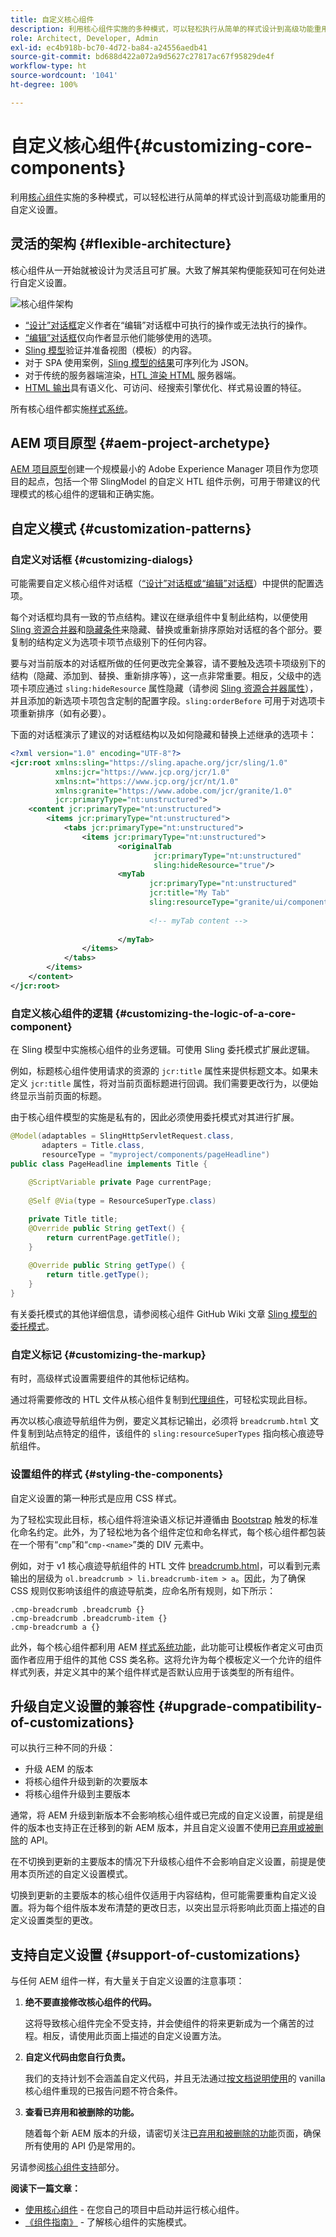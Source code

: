```yaml
---
title: 自定义核心组件
description: 利用核心组件实施的多种模式，可以轻松执行从简单的样式设计到高级功能重用在内的自定义设置。
role: Architect, Developer, Admin
exl-id: ec4b918b-bc70-4d72-ba84-a24556aedb41
source-git-commit: bd688d422a072a9d5627c27817ac67f95829de4f
workflow-type: ht
source-wordcount: '1041'
ht-degree: 100%

---
```


# 自定义核心组件{#customizing-core-components}

利用[核心组件](overview.md)实施的多种模式，可以轻松进行从简单的样式设计到高级功能重用的自定义设置。

## 灵活的架构 {#flexible-architecture}

核心组件从一开始就被设计为灵活且可扩展。大致了解其架构便能获知可在何处进行自定义设置。

![核心组件架构](/help/assets/screen_shot_2018-12-07at093742.png)

* [“设计”对话框](/help/get-started/authoring.md#edit-and-design-dialogs)定义作者在“编辑”对话框中可执行的操作或无法执行的操作。
* [“编辑”对话框](/help/get-started/authoring.md#edit-and-design-dialogs)仅向作者显示他们能够使用的选项。
* [Sling 模型](#customizing-the-logic-of-a-core-component)验证并准备视图（模板）的内容。
* 对于 SPA 使用案例，[Sling 模型的结果](#customizing-the-logic-of-a-core-component)可序列化为 JSON。
* 对于传统的服务器端渲染，[HTL 渲染 HTML](#customizing-the-markup) 服务器端。
* [HTML 输出](#customizing-the-markup)具有语义化、可访问、经搜索引擎优化、样式易设置的特征。

所有核心组件都实施[样式系统](#styling-the-components)。

## AEM 项目原型 {#aem-project-archetype}

[AEM 项目原型](/help/developing/archetype/overview.md)创建一个规模最小的 Adobe Experience Manager 项目作为您项目的起点，包括一个带 SlingModel 的自定义 HTL 组件示例，可用于带建议的代理模式的核心组件的逻辑和正确实施。

## 自定义模式 {#customization-patterns}

### 自定义对话框 {#customizing-dialogs}

可能需要自定义核心组件对话框（[“设计”对话框或“编辑”对话框](/help/get-started/authoring.md)）中提供的配置选项。

每个对话框均具有一致的节点结构。建议在继承组件中复制此结构，以便使用 [Sling 资源合并器](https://helpx.adobe.com/cn/experience-manager/6-4/sites/developing/using/sling-resource-merger.html)和[隐藏条件](https://helpx.adobe.com/cn/experience-manager/6-5/sites/developing/using/hide-conditions.html)来隐藏、替换或重新排序原始对话框的各个部分。要复制的结构定义为选项卡项节点级别下的任何内容。

要与对当前版本的对话框所做的任何更改完全兼容，请不要触及选项卡项级别下的结构（隐藏、添加到、替换、重新排序等），这一点非常重要。相反，父级中的选项卡项应通过 `sling:hideResource` 属性隐藏（请参阅 [Sling 资源合并器属性](https://helpx.adobe.com/cn/experience-manager/6-5/sites/developing/using/sling-resource-merger.html)），并且添加的新选项卡项包含定制的配置字段。`sling:orderBefore` 可用于对选项卡项重新排序（如有必要）。

下面的对话框演示了建议的对话框结构以及如何隐藏和替换上述继承的选项卡：

```xml
<?xml version="1.0" encoding="UTF-8"?>
<jcr:root xmlns:sling="https://sling.apache.org/jcr/sling/1.0"
          xmlns:jcr="https://www.jcp.org/jcr/1.0"
          xmlns:nt="https://www.jcp.org/jcr/nt/1.0"
          xmlns:granite="https://www.adobe.com/jcr/granite/1.0"
          jcr:primaryType="nt:unstructured">
    <content jcr:primaryType="nt:unstructured">
        <items jcr:primaryType="nt:unstructured">
            <tabs jcr:primaryType="nt:unstructured">
                <items jcr:primaryType="nt:unstructured">
                        <originalTab
                                jcr:primaryType="nt:unstructured"
                                sling:hideResource="true"/>
                        <myTab
                               jcr:primaryType="nt:unstructured"
                               jcr:title="My Tab"
                               sling:resourceType="granite/ui/components/coral/foundation/container">
                                  
                               <!-- myTab content -->
                                  
                        </myTab>
                </items>
            </tabs>
        </items>
    </content>
</jcr:root>
```

### 自定义核心组件的逻辑 {#customizing-the-logic-of-a-core-component}

在 Sling 模型中实施核心组件的业务逻辑。可使用 Sling 委托模式扩展此逻辑。

例如，标题核心组件使用请求的资源的 `jcr:title` 属性来提供标题文本。如果未定义 `jcr:title` 属性，将对当前页面标题进行回调。我们需要更改行为，以便始终显示当前页面的标题。

由于核心组件模型的实施是私有的，因此必须使用委托模式对其进行扩展。

```java
@Model(adaptables = SlingHttpServletRequest.class,
       adapters = Title.class,
       resourceType = "myproject/components/pageHeadline")
public class PageHeadline implements Title {
    
    @ScriptVariable private Page currentPage;
    
    @Self @Via(type = ResourceSuperType.class)

    private Title title;
    @Override public String getText() {
        return currentPage.getTitle();
    }
    
    @Override public String getType() {
        return title.getType();
    }
}
```

有关委托模式的其他详细信息，请参阅核心组件 GitHub Wiki 文章 [Sling 模型的委托模式](https://github.com/adobe/aem-core-wcm-components/wiki/Delegation-Pattern-for-Sling-Models)。

### 自定义标记 {#customizing-the-markup}

有时，高级样式设置需要组件的其他标记结构。

通过将需要修改的 HTL 文件从核心组件复制到[代理组件](guidelines.md#proxy-component-pattern)，可轻松实现此目标。

再次以核心痕迹导航组件为例，要定义其标记输出，必须将 `breadcrumb.html` 文件复制到站点特定的组件，该组件的 `sling:resourceSuperTypes` 指向核心痕迹导航组件。

### 设置组件的样式 {#styling-the-components}

自定义设置的第一种形式是应用 CSS 样式。

为了轻松实现此目标，核心组件将渲染语义标记并遵循由 [Bootstrap](https://getbootstrap.com/) 触发的标准化命名约定。此外，为了轻松地为各个组件定位和命名样式，每个核心组件都包装在一个带有“`cmp`”和“`cmp-<name>`”类的 DIV 元素中。

例如，对于 v1 核心痕迹导航组件的 HTL 文件 [breadcrumb.html](https://github.com/adobe/aem-core-wcm-components/blob/master/content/src/content/jcr_root/apps/core/wcm/components/breadcrumb/v2/breadcrumb/breadcrumb.html)，可以看到元素输出的层级为 `ol.breadcrumb > li.breadcrumb-item > a`。因此，为了确保 CSS 规则仅影响该组件的痕迹导航类，应命名所有规则，如下所示：

```shell
.cmp-breadcrumb .breadcrumb {}  
.cmp-breadcrumb .breadcrumb-item {}  
.cmp-breadcrumb a {}
```

此外，每个核心组件都利用 AEM [样式系统功能](https://experienceleague.adobe.com/docs/experience-manager-cloud-service/sites/authoring/features/style-system.html)，此功能可让模板作者定义可由页面作者应用于组件的其他 CSS 类名称。这将允许为每个模板定义一个允许的组件样式列表，并定义其中的某个组件样式是否默认应用于该类型的所有组件。

## 升级自定义设置的兼容性 {#upgrade-compatibility-of-customizations}

可以执行三种不同的升级：

* 升级 AEM 的版本
* 将核心组件升级到新的次要版本
* 将核心组件升级到主要版本

通常，将 AEM 升级到新版本不会影响核心组件或已完成的自定义设置，前提是组件的版本也支持正在迁移到的新 AEM 版本，并且自定义设置不使用[已弃用或被删除](https://experienceleague.adobe.com/docs/experience-manager-cloud-service/release-notes/deprecated-removed-features.html)的 API。

在不切换到更新的主要版本的情况下升级核心组件不会影响自定义设置，前提是使用本页所述的自定义设置模式。

切换到更新的主要版本的核心组件仅适用于内容结构，但可能需要重构自定义设置。将为每个组件版本发布清楚的更改日志，以突出显示将影响此页面上描述的自定义设置类型的更改。

## 支持自定义设置 {#support-of-customizations}

与任何 AEM 组件一样，有大量关于自定义设置的注意事项：

1. **绝不要直接修改核心组件的代码。**

   这将导致核心组件完全不受支持，并会使组件的将来更新成为一个痛苦的过程。相反，请使用此页面上描述的自定义设置方法。

1. **自定义代码由您自行负责。**

   我们的支持计划不会涵盖自定义代码，并且无法通过[按文档说明使用](/help/get-started/using.md)的 vanilla 核心组件重现的已报告问题不符合条件。

1. **查看已弃用和被删除的功能。**

   随着每个新 AEM 版本的升级，请密切关注[已弃用和被删除的功能](https://experienceleague.adobe.com/docs/experience-manager-cloud-service/release-notes/deprecated-removed-features.html)页面，确保所有使用的 API 仍是常用的。

另请参阅[核心组件支持](overview.md#core-component-support)部分。

**阅读下一篇文章：**

* [使用核心组件](/help/get-started/using.md) - 在您自己的项目中启动并运行核心组件。
* [《组件指南》](guidelines.md) - 了解核心组件的实施模式。
